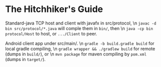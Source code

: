 # The Hitchhiker's Guide


Standard-java TCP host and client with javafx in src/protocol, \n
`javac -d bin src/protocol/*.java` will comple them in `bin/`, then \n
`java -cp bin protocol/Host` to host, or `.../Client` to peer. 


Android client app under src/main/. \n
`gradle -b build.gradle build` for local gradle compiling, \n
`gradle wrapper && ./gradlew build` for remote (dumps in `build/`), or \n
`mvn package` for maven compiling by `pom.xml` (dumps in `target/`).

